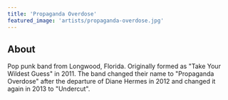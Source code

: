 ```yaml
---
title: 'Propaganda Overdose'
featured_image: 'artists/propaganda-overdose.jpg'
---
```


## About

Pop punk band from Longwood, Florida. Originally formed as "Take Your Wildest Guess" in 2011. The band changed their name to "Propaganda Overdose" after the departure of Diane Hermes in 2012 and changed it again in 2013 to "Undercut".
